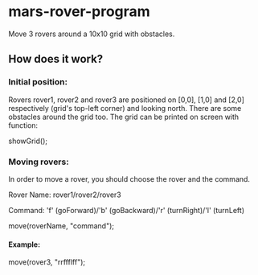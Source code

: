 # mars-rover-program
Move 3 rovers around a 10x10 grid with obstacles. 

## How does it work?

### Initial position:

Rovers rover1, rover2 and rover3 are positioned on [0,0], [1,0] and [2,0] respectively (grid's top-left corner) 
and looking north. There are some obstacles around the grid too. The grid can be printed on screen with function:

showGrid();

### Moving rovers:

In order to move a rover, you should choose the rover and the command.

Rover Name: rover1/rover2/rover3

Command: 'f' (goForward)/'b' (goBackward)/'r' (turnRight)/'l' (turnLeft)

move(roverName, "command");

#### Example:

move(rover3, "rrffflff");
